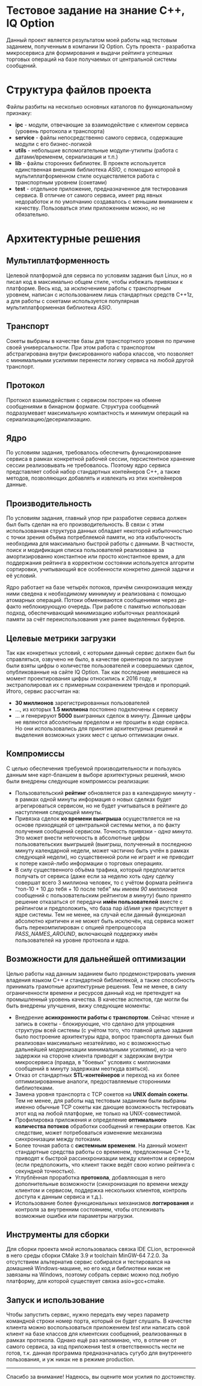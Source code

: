 # Тестовое задание на знание С++, IQ Option

Данный проект является результатом моей работы над тестовым заданием, полученным в компании IQ Option. Суть проекта - разработка микросервиса для формирования и выдачи рейтинга успешных торговых операций на базе получаемых от центральной системы сообщений.

# Структура файлов проекта

Файлы разбиты на несколько основных каталогов по функциональному признаку:

 - **ipc** - модули, отвечающие за взаимодействие с клиентом сервиса (уровень протокола и транспорта)
 - **service** - файлы непосредственно самого сервиса, содержащие модули с его бизнес-логикой
 - **utils** - небольшие вспомогательные модули-утилиты (работа с датами/временем, сериализация и т.п.)
 - **lib** - файлы сторонних библиотек. В проекте используется единственная внешняя библиотека *ASIO*, с помощью которой в мультиплатформенном стиле осуществляется работа с транспортным уровнем (сокетами)
 - **test** - отдельное приложение, предназначенное для тестирования сервиса. В отличие от самого сервиса, имеет ряд явных недоработок и по умолчанию создавалось с меньшим вниманием к качеству. Пользоваться этим приложением можно, но не обязательно.

# Архитектурные решения

## Мультиплатформенность
Целевой платформой для сервиса по условиям задания был Linux, но я писал код в максимально общем стиле, чтобы избежать привязки к платформе. Весь код, за исключением работы с транспортным уровнем, написан с использованием лишь стандартных средств С++1z, а для работы с сокетами используется популярная мультиплатформенная библиотека *ASIO*.

## Транспорт
Сокеты выбраны в качестве базы для транспортного уровня по причине своей универсальности. При этом работа с транспортом абстрагирована внутри фиксированного набора классов, что позволяет с минимальными усилиями перенести логику сервиса на любой другой транспорт.

## Протокол
Протокол взаимодействия с сервисом построен на обмене сообщениями в бинарном формате. Структура сообщений подразумевает максимальную компактность и минимум операций на сериализацию/десериализацию.

## Ядро
По условиям задания, требовалось обеспечить функционирование сервиса в рамках конкретной рабочей сессии, персистентное хранение сессии реализовывать не требовалось.
Поэтому ядро сервиса представляет собой набор стандартных контейнеров С++, а также методов, позволяющих добавлять и извлекать из этих контейнеров данные.

## Производительность
По условиям задания, главный упор при разработке сервиса должен был быть сделан на его производительность. В связи с этим использованная структура данных обладает некоторой избыточностью с точки зрения объёма потребляемой памяти, но эта избыточность необходима для максимально быстрой работы с данными. В частности, поиск и модификация списка пользователей реализована за амортизированно константное или просто константное время, а для поддержания рейтинга в корректном состоянии используется алгоритм сортировки, учитывающий все особенности конкретно данной задачи и её условий.

Ядро работает на базе четырёх потоков, причём синхронизация между ними сведена к необходимому минимуму и реализована с помощью атомарных операций. Потоки обмениваются сообщениями через де-факто неблокирующую очередь. При работе с памятью использован подход, обеспечивающий минимизацию избыточных реаллокаций памяти за счёт переиспользования уже ранее выделенных буферов.

## Целевые метрики загрузки
Так как конкретных условий, с которыми данный сервис должен был бы справляться, озвучено не было, в качестве ориентиров по загрузке были взяты цифры о количестве пользователей и совершаемых сделок, опубликованные на сайте IQ Option. Так как последние имевшиеся на момент проектирования цифры относились к 2016 году, я экстраполировал их с примерным сохранением трендов и пропорций. Итого, сервис рассчитан на:

 - **30 миллионов** зарегистрированных пользователей
 - ..., из которых **1.5 миллиона** постоянно подключены к сервису
 - ... и генерируют **5000** выигранных сделок в минуту.
Данные цифры не являются абсолютным пределом и не прошиты в коде сервиса. Но они использовались для принятия архитектурных решений и выделения возможных узких мест с целью оптимизации оных.

## Компромиссы
С целью обеспечения требуемой производительности и пользуясь данным мне карт-бланшем в выборе архитектурных решений, мною были внедрены следующие компромиссы реализации:

 - Пользовательский **рейтинг** обновляется раз в календарную минуту - в рамках одной минуты информация о новых сделках будет агрегироваться сервисом, но не будет учитываться в рейтинге до наступления следующей минуты.
 - Привязка сделок **ко времени выигрыша** осуществляется не на основе приходящей от центральной системы метки, а по факту получения сообщений сервисом. Точность привязки - *одна минута*. Это может внести неточность в абсолютные цифры пользовательских выигрышей (выигрыш, полученный в последнюю минуту календарной недели, может частично быть учтён в рамках следующей недели), но существенной роли не играет и не приводит к потере какой-либо информации о торговых операциях.
 - В силу существенного объёма трафика, который предполагается получать от сервиса (даже если за неделю хоть одну сделку совершат всего 3 миллиона человек, то с учётом формата рейтинга "топ-10 + 10 до тебя + 10 после тебя" мы имеем *90 миллионов* сообщений с пользовательским рейтингом *в минуту*) было принято решение отказаться от передачи **имён пользователей** вместе с рейтингом и предположить, что база пар *id/имя* уже присутствует в ядре системы. Тем не менее, на случай если данный функционал абсолютно критичен и не может быть исключён, код сервиса может быть перекомпилирован с опцией препроцессора *PASS_NAMES_AROUND*, включающей поддержку имён пользователей на уровне протокола и ядра.

## Возможности для дальнейшей оптимизации

Целью работы над данным заданием было продемонстрировать умения владения языком С++ и стандартной библиотекой, а также способность принимать грамотные архитектурные решения. Тем не менее, в силу ограниченности времени и ресурсов данный код не претендует на промышленный уровень качества.
В качестве аспектов, где могли бы быть внедрены улучшения, вижу следующие моменты:

 - Внедрение **асинхронности работы с транспортом**. Сейчас чтение и запись в сокеты - блокирующие, что сделано для упрощения структуры всей системы (с учётом того, что главной целью задания было построение архитектуры ядра, вопрос транспорта данных был реализован максимально незатейливо, но с возможностью дальнейшей модернизации минимальными усилиями), из-за чего задержки на стороне клиента приводят к задержкам внутри микросервиса (правда, в "боевых" условиях с миллионами сообщений в минуту задержкам неоткуда взяться).
 - Отказ от стандартных **STL-контейнеров** и переход на их более оптимизированные аналоги, предоставляемые сторонними библиотеками.
 - Замена уровня транспорта с TCP сокетов на **UNIX domain сокеты**. Тем не менее, для работы над тестовым заданием были выбраны именно обычные TCP сокеты как дающие возможность тестировать этот код на любой платформе, не только на UNIX-совместимой.
 - Профилировка приложения и определение **оптимального количества потоков** обработки сообщений и генерации ответов. Как следствие, может потребоваться изменение механизма синхронизации между потоками.
 - Более точная работа с **системным временем**. На данный момент стандартные средства работы со временем, предложенные С++1z, приводят к быстрой рассинхронизации между клиентом и сервером (если предположить, что клиент также ведёт свою копию рейтинга с секундной точностью).
 - Углублённая проработка **протокола**, добавляющая в него дополнительные возможности (синхронизация по времени между клиентом и сервисом, поддержка нескольких клиентов, контроль доступа к данным сервиса и т.д.).
 - Использование более функциональных механизмов **логгирования** и контроля за внутренним состоянием, чтобы отслеживать возможные ошибки или параметры нагрузки.

## Инструменты для сборки
Для сборки проекта мной использовалась связка IDE CLion, встроенной в него среды сборки CMake 3.9 и toolchain MinGW-64 7.2.0. За отсутствием альтернатив сервис собирался и тестировался на домашней Windows-машине, но его код и библиотеки никак не завязаны на Windows, поэтому собрать сервис можно под любую платформу, для которой существует связка asio+gcc+cmake.

## Запуск и использование
Чтобы запустить сервис, нужно передать ему через параметр командной строки номер порта, который он будет слушать. В качестве клиента можно воспользоваться приложением *test* или написать свой клиент на базе классов для клиентских сообщений, реализованных в рамках протокола. Однако ещё раз напоминаю, что, в отличие от самого сервиса, за код приложения test я ответственность нести не готов, т.к. данная программа предназначалась сугубо для внутреннего пользования, и уж никак не в режиме production.


----------


Спасибо за внимание! Надеюсь, вы оцените мои усилия по достоинству.
